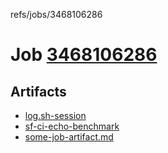refs/jobs/3468106286

# Job [3468106286](https://github.com/rokmoln/support-firecloud/runs/3468106286?check_suite_focus=true)

## Artifacts

* [log.sh-session](log.sh-session)
* [sf-ci-echo-benchmark](sf-ci-echo-benchmark)
* [some-job-artifact.md](some-job-artifact.md)

